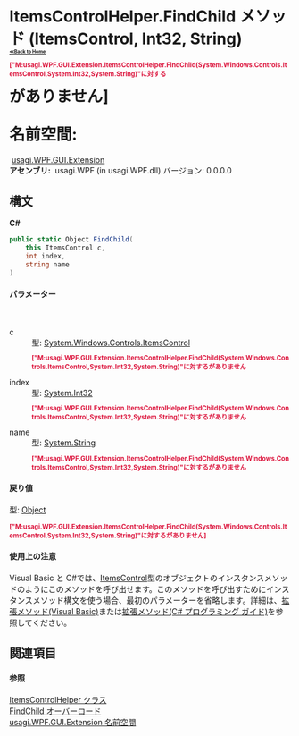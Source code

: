 # ItemsControlHelper.FindChild メソッド (ItemsControl, Int32, String)<div style="font-size:30%"><a href="https://github.com/usagi/usagi.cs/blob/master/docs/Home.md">≪Back to Home</a></div><p style="color: #dc143c; font-size: 8.5pt; font-weight: bold;">["M:usagi.WPF.GUI.Extension.ItemsControlHelper.FindChild(System.Windows.Controls.ItemsControl,System.Int32,System.String)"に対する<summary>がありません]</p><strong>名前空間:</strong>
&nbsp;<a href="N_usagi_WPF_GUI_Extension.md">usagi.WPF.GUI.Extension</a><br /><strong>アセンブリ:</strong>
&nbsp;usagi.WPF (in usagi.WPF.dll) バージョン: 0.0.0.0

## 構文

**C#**<br />
``` C#
public static Object FindChild(
	this ItemsControl c,
	int index,
	string name
)
```


#### パラメーター
&nbsp;<dl><dt>c</dt><dd>型: <a href="http://msdn2.microsoft.com/ja-jp/library/ms611045" target="_blank">System.Windows.Controls.ItemsControl</a><br /><p style="color: #dc143c; font-size: 8.5pt; font-weight: bold;">["M:usagi.WPF.GUI.Extension.ItemsControlHelper.FindChild(System.Windows.Controls.ItemsControl,System.Int32,System.String)"に対する<param name="c"/>がありません</p></dd><dt>index</dt><dd>型: <a href="http://msdn2.microsoft.com/ja-jp/library/td2s409d" target="_blank">System.Int32</a><br /><p style="color: #dc143c; font-size: 8.5pt; font-weight: bold;">["M:usagi.WPF.GUI.Extension.ItemsControlHelper.FindChild(System.Windows.Controls.ItemsControl,System.Int32,System.String)"に対する<param name="index"/>がありません</p></dd><dt>name</dt><dd>型: <a href="http://msdn2.microsoft.com/ja-jp/library/s1wwdcbf" target="_blank">System.String</a><br /><p style="color: #dc143c; font-size: 8.5pt; font-weight: bold;">["M:usagi.WPF.GUI.Extension.ItemsControlHelper.FindChild(System.Windows.Controls.ItemsControl,System.Int32,System.String)"に対する<param name="name"/>がありません</p></dd></dl>

#### 戻り値
型: <a href="http://msdn2.microsoft.com/ja-jp/library/e5kfa45b" target="_blank">Object</a><br /><p style="color: #dc143c; font-size: 8.5pt; font-weight: bold;">["M:usagi.WPF.GUI.Extension.ItemsControlHelper.FindChild(System.Windows.Controls.ItemsControl,System.Int32,System.String)"に対する<returns>がありません]</p>

#### 使用上の注意
Visual Basic と C#では、<a href="http://msdn2.microsoft.com/ja-jp/library/ms611045" target="_blank">ItemsControl</a>型のオブジェクトのインスタンスメソッドのようにこのメソッドを呼び出せます。このメソッドを呼び出すためにインスタンスメソッド構文を使う場合、最初のパラメーターを省略します。詳細は、<a href="http://msdn.microsoft.com/ja-jp/library/bb384936.aspx" target="_blank">拡張メソッド(Visual Basic)</a>または<a href="http://msdn.microsoft.com/ja-jp/library/bb383977.aspx" target="_blank">拡張メソッド(C# プログラミング ガイド)</a>を参照してください。

## 関連項目


#### 参照
<a href="T_usagi_WPF_GUI_Extension_ItemsControlHelper.md">ItemsControlHelper クラス</a><br /><a href="Overload_usagi_WPF_GUI_Extension_ItemsControlHelper_FindChild.md">FindChild オーバーロード</a><br /><a href="N_usagi_WPF_GUI_Extension.md">usagi.WPF.GUI.Extension 名前空間</a><br />